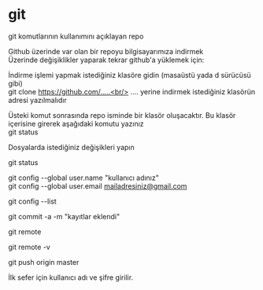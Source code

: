 # git
git komutlarının kullanımını açıklayan repo<br/>

Github üzerinde var olan bir repoyu bilgisayarımıza indirmek<br/>
Üzerinde değişiklikler yaparak tekrar github'a yüklemek için:<br/>

İndirme işlemi yapmak istediğiniz klasöre gidin (masaüstü yada d sürücüsü gibi)<br/>
git clone https://github.com/.....<br/>
.... yerine indirmek istediğiniz klasörün adresi yazılmalıdır<br/>

Üsteki komut sonrasında repo isminde bir klasör oluşacaktır. Bu klasör içerisine girerek aşağıdaki komutu yazınız<br/>
git status<br/>

Dosyalarda istediğiniz değişikleri yapın<br/>

git status<br/>

git config --global user.name "kullanıcı adınız"<br/>
git config --global user.email mailadresiniz@gmail.com<br/>

git config --list<br/>

git commit -a -m "kayıtlar eklendi"<br/>

git remote<br/>

git remote -v<br/>

git push origin master<br/>

İlk sefer için kullanıcı adı ve şifre girilir.




